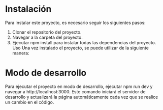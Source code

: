 # Instalación
Para instalar este proyecto, es necesario seguir los siguientes pasos:

1. Clonar el repositorio del proyecto.
2. Navegar a la carpeta del proyecto.
3. Ejecutar npm install para instalar todas las dependencias del proyecto.
 Uso
Una vez instalado el proyecto, se puede utilizar de la siguiente manera:

# Modo de desarrollo
Para ejecutar el proyecto en modo de desarrollo, ejecutar npm run dev y navegar a http://localhost:3000. Este comando iniciará el servidor de desarrollo y actualizará la página automáticamente cada vez que se realice un cambio en el código.